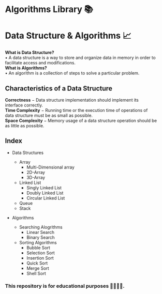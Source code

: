 # <b>Algorithms Library 📚</b>

# <b>Data Structure & Algorithms 📈</b>

<b>What is Data Structure?</b><br>
• A data structure is a way to store and organize data in memory in order to facilitate access and modifications.
<br>
<b>What is Algorithms?</b> <br>
• An algorithm is a collection of steps to solve a particular problem.

## <b> Characteristics of a Data Structure</b>

<b>Correctness</b> − Data structure implementation should implement its interface correctly.
</br>
<b>Time Complexity</b> − Running time or the execution time of operations of data structure must be as small as possible.
</br>
<b>Space Complexity</b> − Memory usage of a data structure operation should be as little as possible.

## <b>Index</b>

- Data Structures

  - Array
    - Multi-Dimensional array
    - 2D-Array
    - 3D-Array
  - Linked List
    - Singly Linked List
    - Doubly Linked List
    - Circular Linked List
  - Queue
  - Stack

- Algorithms

  - Searching Alogrithms
    - Linear Search
    - Binary Search
  - Sorting Algorithms
    - Bubble Sort
    - Selection Sort
    - Insertion Sort
    - Quick Sort
    - Merge Sort
    - Shell Sort

### <b>This repository is for educational purposes 🏫👨🏻‍🎓.</b>
